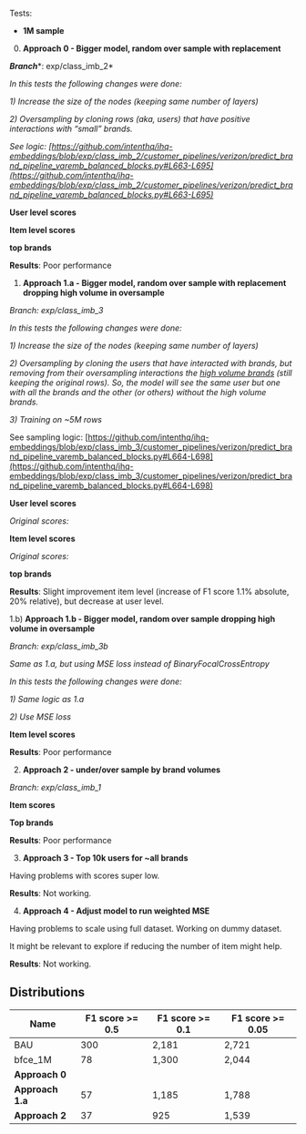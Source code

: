 Tests:

- **1M sample**



0) **Approach 0 - Bigger model, random over sample with replacement**

***Branch****: exp/class_imb_2*

*In this tests the following changes were done:*

*1) Increase the size of the nodes (keeping same number of layers)*





*2) Oversampling by cloning rows (aka, users) that have positive interactions with “small” brands.*

*See logic:* *[https://github.com/intenthq/ihq-embeddings/blob/exp/class_imb_2/customer_pipelines/verizon/predict_brand_pipeline_varemb_balanced_blocks.py#L663-L695](https://github.com/intenthq/ihq-embeddings/blob/exp/class_imb_2/customer_pipelines/verizon/predict_brand_pipeline_varemb_balanced_blocks.py#L663-L695)*



**User level scores**



**Item level scores**





**top brands**





**Results**: Poor performance



1) **Approach 1.a - Bigger model, random over sample with replacement dropping high volume in oversample**

*Branch: exp/class_imb_3*

*In this tests the following changes were done:*

*1) Increase the size of the nodes (keeping same number of layers)*



*2) Oversampling by cloning the users that have interacted with brands, but removing from their oversampling interactions the* *[high volume brands](https://github.com/intenthq/ihq-embeddings/blob/exp/class_imb_3/customer_pipelines/verizon/predict_brand_pipeline_varemb_balanced_blocks.py#L578)* *(still keeping the original rows). So, the model will see the same user but one with all the brands and the other (or others) without the high volume brands.*

*3) Training on ~5M rows*

See sampling logic: [https://github.com/intenthq/ihq-embeddings/blob/exp/class_imb_3/customer_pipelines/verizon/predict_brand_pipeline_varemb_balanced_blocks.py#L664-L698](https://github.com/intenthq/ihq-embeddings/blob/exp/class_imb_3/customer_pipelines/verizon/predict_brand_pipeline_varemb_balanced_blocks.py#L664-L698)



**User level scores**



*Original scores:*



**Item level scores**



*Original scores:*





**top brands**





**Results**: Slight improvement item level (increase of F1 score 1.1% absolute, 20% relative), but decrease at user level.



1.b) **Approach 1.b - Bigger model, random over sample dropping high volume in oversample**

*Branch: exp/class_imb_3b*

*Same as 1.a, but using MSE loss instead of BinaryFocalCrossEntropy*

*In this tests the following changes were done:*

*1) Same logic as 1.a*

*2) Use MSE loss*



**Item level scores**





**Results**: Poor performance



2) **Approach 2 - under/over sample by brand volumes**

*Branch: exp/class_imb_1*





**Item scores**





**Top brands**





**Results**: Poor performance



3) **Approach 3 - Top 10k users for ~all brands**

Having problems with scores super low.

**Results**: Not working.

4) **Approach 4 - Adjust model to run weighted MSE**

Having problems to scale using full dataset. Working on dummy dataset.

It might be relevant to explore if reducing the number of item might help.

**Results**: Not working.

## Distributions
| Name | F1 score >= 0.5 | F1 score >= 0.1 | F1 score >= 0.05 |
| --- | --- | --- | --- |
| BAU  | 300 | 2,181 | 2,721 |
| bfce_1M  | 78 | 1,300 | 2,044 |
| **Approach 0** |  |  |  |
| **Approach 1.a** | 57 | 1,185 | 1,788 |
| **Approach 2** | 37 | 925 | 1,539 |